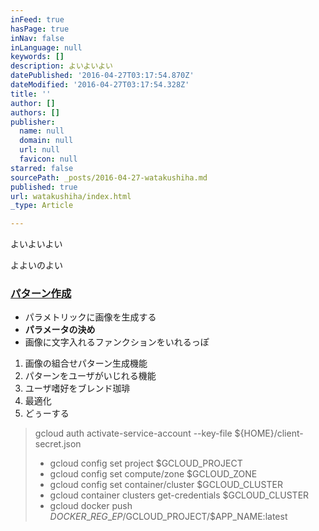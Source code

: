 ```yaml
---
inFeed: true
hasPage: true
inNav: false
inLanguage: null
keywords: []
description: よいよいよい
datePublished: '2016-04-27T03:17:54.870Z'
dateModified: '2016-04-27T03:17:54.328Z'
title: ''
author: []
authors: []
publisher:
  name: null
  domain: null
  url: null
  favicon: null
starred: false
sourcePath: _posts/2016-04-27-watakushiha.md
published: true
url: watakushiha/index.html
_type: Article

---
```

よいよいよい

よよいのよい

### [パターン作成][0]

* パラメトリックに画像を生成する
* **パラメータの決め**
* 画像に文字入れるファンクションをいれるっぽ

1. 画像の組合せパターン生成機能
2. パターンをユーザがいじれる機能
3. ユーザ嗜好をブレンド珈琲
4. 最適化
  1. どぅーする

> gcloud auth activate-service-account --key-file ${HOME}/client-secret.json
> - gcloud config set project $GCLOUD\_PROJECT
> - gcloud config set compute/zone $GCLOUD\_ZONE
> - gcloud config set container/cluster $GCLOUD\_CLUSTER
> - gcloud container clusters get-credentials $GCLOUD\_CLUSTER
> - gcloud docker push $DOCKER\_REG\_EP/$GCLOUD\_PROJECT/$APP\_NAME:latest



[0]: null